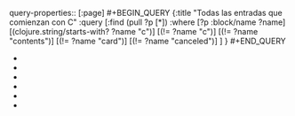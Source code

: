 query-properties:: [:page]
#+BEGIN_QUERY
{:title "Todas las entradas que comienzan con C"
 :query [:find (pull ?p [*])
         :where 
         [?p :block/name ?name]
	 [(clojure.string/starts-with? ?name "c")]
         [(!= ?name "c")]
[(!= ?name "contents")]
     [(!= ?name "card")]
     [(!= ?name "canceled")]
	 ]
}
#+END_QUERY

-
-
-
-
-
-